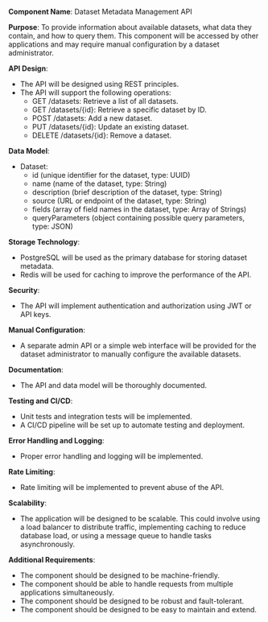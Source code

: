 **Component Name**: Dataset Metadata Management API

**Purpose**: To provide information about available datasets, what data they contain, and how to query them. This component will be accessed by other applications and may require manual configuration by a dataset administrator.

**API Design**:

- The API will be designed using REST principles.
- The API will support the following operations:
    - GET /datasets: Retrieve a list of all datasets.
    - GET /datasets/{id}: Retrieve a specific dataset by ID.
    - POST /datasets: Add a new dataset.
    - PUT /datasets/{id}: Update an existing dataset.
    - DELETE /datasets/{id}: Remove a dataset.

**Data Model**:

- Dataset:
    - id (unique identifier for the dataset, type: UUID)
    - name (name of the dataset, type: String)
    - description (brief description of the dataset, type: String)
    - source (URL or endpoint of the dataset, type: String)
    - fields (array of field names in the dataset, type: Array of Strings)
    - queryParameters (object containing possible query parameters, type: JSON)

**Storage Technology**:

- PostgreSQL will be used as the primary database for storing dataset metadata.
- Redis will be used for caching to improve the performance of the API.

**Security**:

- The API will implement authentication and authorization using JWT or API keys.

**Manual Configuration**:

- A separate admin API or a simple web interface will be provided for the dataset administrator to manually configure the available datasets.

**Documentation**:

- The API and data model will be thoroughly documented.

**Testing and CI/CD**:

- Unit tests and integration tests will be implemented.
- A CI/CD pipeline will be set up to automate testing and deployment.

**Error Handling and Logging**:

- Proper error handling and logging will be implemented.

**Rate Limiting**:

- Rate limiting will be implemented to prevent abuse of the API.

**Scalability**:

- The application will be designed to be scalable. This could involve using a load balancer to distribute traffic, implementing caching to reduce database load, or using a message queue to handle tasks asynchronously.

**Additional Requirements**:

- The component should be designed to be machine-friendly.
- The component should be able to handle requests from multiple applications simultaneously.
- The component should be designed to be robust and fault-tolerant.
- The component should be designed to be easy to maintain and extend.
